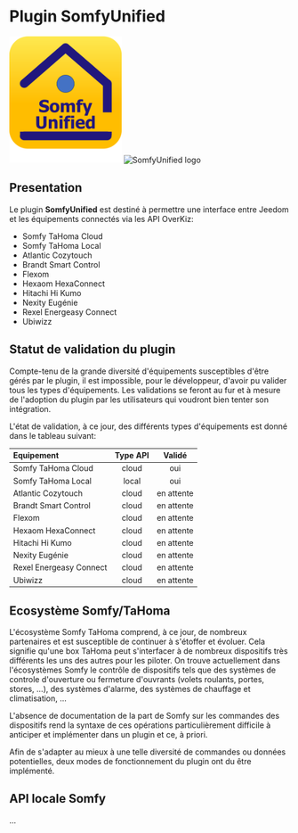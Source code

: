 # Plugin **SomfyUnified**
<img src="/docs/assets/images/SomfyUnified-Image.png" alt="" style="height: 40%; width:40%;"/>
<img src="/SomfyUnified-Doc/assets/images/SomfyUnified-Image.png" alt="SomfyUnified logo" style="height: 40%; width:40%;"/>


## Presentation
Le plugin **SomfyUnified** est destiné à permettre une interface entre Jeedom et les équipements connectés via les API OverKiz:
- Somfy TaHoma Cloud
- Somfy TaHoma Local
- Atlantic Cozytouch
- Brandt Smart Control
- Flexom
- Hexaom HexaConnect
- Hitachi Hi Kumo
- Nexity Eugénie
- Rexel Energeasy Connect
- Ubiwizz

## Statut de validation du plugin

Compte-tenu de la grande diversité d'équipements susceptibles d'être gérés par le plugin, il est impossible, pour le développeur, d'avoir pu valider tous les types d'équipements.
Les validations se feront au fur et à mesure de l'adoption du plugin par les utilisateurs qui voudront bien tenter son intégration.

L'état de validation, à ce jour, des différents types d'équipements est donné dans le tableau suivant:

| Equipement                 |  Type API  |  Validé      |
| :------------------------- | :--------: | :----------: |
| Somfy TaHoma Cloud         | cloud      | oui          |
| Somfy TaHoma Local         | local      | oui          |
| Atlantic Cozytouch         | cloud      | en attente   |
| Brandt Smart Control       | cloud      | en attente   |
| Flexom                     | cloud      | en attente   |
| Hexaom HexaConnect         | cloud      | en attente   |
| Hitachi Hi Kumo            | cloud      | en attente   |
| Nexity Eugénie             | cloud      | en attente   |
| Rexel Energeasy Connect    | cloud      | en attente   |
| Ubiwizz                    | cloud      | en attente   |


## Ecosystème Somfy/TaHoma
L'écosystème Somfy TaHoma comprend, à ce jour, de nombreux partenaires et est susceptible de continuer à s'étoffer et évoluer.
Cela signifie qu'une box TaHoma peut s'interfacer à de nombreux dispositifs très différents les uns des autres pour les piloter.
On trouve actuellement dans l'écosystèmes Somfy le contrôle de dispositifs tels que des systèmes de controle d'ouverture ou fermeture d'ouvrants (volets roulants, portes, stores, ...), des systèmes d'alarme, des systèmes de chauffage et climatisation, ...

L'absence de documentation de la part de Somfy sur les commandes des dispositifs rend la syntaxe de ces opérations particulièrement difficile à anticiper et implémenter dans un plugin et ce, à priori.

Afin de s'adapter au mieux à une telle diversité de commandes ou données potentielles, deux modes de fonctionnement du plugin ont du être implémenté.


## API locale Somfy
...

